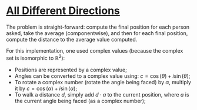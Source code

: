 # [All Different Directions](https://open.kattis.com/problems/alldifferentdirections)

The problem is straight-forward: compute the final position for each person asked, take the average (componentwise), and then for each final position, compute the distance to the average value computed.

For this implementation, one used complex values (because the complex set is isomorphic to $\mathbb{R}^2$):

* Positions are represented by a complex value;
* Angles can be converted to a complex value using: $c = \cos(\theta) + i \sin(\theta)$;
* To rotate a complex number (rotate the angle being faced) by $\alpha$, multiply it by $c = \cos(\alpha) + i \sin(\alpha)$;
* To walk a distance $d$, simply add $d \cdot a$ to the current position, where $a$ is the current angle being faced (as a complex number);
